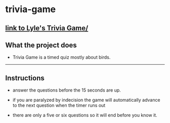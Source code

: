 




# trivia-game


## [link to Lyle's Trivia Game/](https://lylekarim.github.io/trivia-game/)


## What the project does

* Trivia Game is a timed quiz mostly about birds. 

- - -

## Instructions

* answer the questions before the 15 seconds are up. 

* if you are paralyzed by indecision the game will automatically advance to the next question when the timer runs out

* there are only a five or six questions so it will end before you know it.






